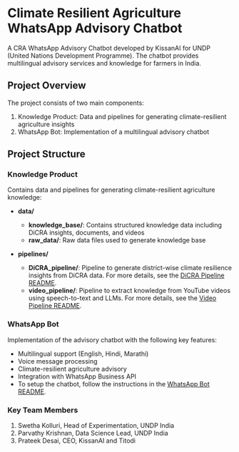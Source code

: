 # Climate Resilient Agriculture WhatsApp Advisory Chatbot
A CRA WhatsApp Advisory Chatbot developed by KissanAI for UNDP (United Nations Development Programme). The chatbot provides multilingual advisory services and knowledge for farmers in India.

## Project Overview
The project consists of two main components:
1. Knowledge Product: Data and pipelines for generating climate-resilient agriculture insights
2. WhatsApp Bot: Implementation of a multilingual advisory chatbot

## Project Structure

### Knowledge Product
Contains data and pipelines for generating climate-resilient agriculture knowledge:

- **data/**
  - **knowledge_base/**: Contains structured knowledge data including DiCRA insights, documents, and videos
  - **raw_data/**: Raw data files used to generate knowledge base

- **pipelines/**
  - **DiCRA_pipeline/**: Pipeline to generate district-wise climate resilience insights from DiCRA data. For more details, see the [DiCRA Pipeline README](knowledge_product/pipelines/dicra_pipeline/README.md).
  - **video_pipeline/**: Pipeline to extract knowledge from YouTube videos using speech-to-text and LLMs. For more details, see the [Video Pipeline README](knowledge_product/pipelines/video_pipeline/readme.md).

### WhatsApp Bot
Implementation of the advisory chatbot with the following key features:
- Multilingual support (English, Hindi, Marathi)
- Voice message processing
- Climate-resilient agriculture advisory
- Integration with WhatsApp Business API
- To setup the chatbot, follow the instructions in the [WhatsApp Bot README](whatsapp_bot/README.md).

### Key Team Members
1) Swetha Kolluri, Head of Experimentation, UNDP India
2) Parvathy Krishnan, Data Science Lead, UNDP India
3) Prateek Desai, CEO, KissanAI and Titodi
   

